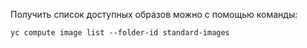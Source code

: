 Получить список доступных образов можно с помощью команды:

```
yc compute image list --folder-id standard-images
```
